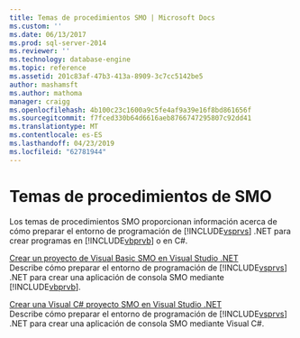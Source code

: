 ```yaml
---
title: Temas de procedimientos SMO | Microsoft Docs
ms.custom: ''
ms.date: 06/13/2017
ms.prod: sql-server-2014
ms.reviewer: ''
ms.technology: database-engine
ms.topic: reference
ms.assetid: 201c83af-47b3-413a-8909-3c7cc5142be5
author: mashamsft
ms.author: mathoma
manager: craigg
ms.openlocfilehash: 4b100c23c1600a9c5fe4af9a39e16f8bd861656f
ms.sourcegitcommit: f7fced330b64d6616aeb8766747295807c92dd41
ms.translationtype: MT
ms.contentlocale: es-ES
ms.lasthandoff: 04/23/2019
ms.locfileid: "62781944"
---
```

# <a name="smo-how-to-topics"></a>Temas de procedimientos de SMO
  Los temas de procedimientos SMO proporcionan información acerca de cómo preparar el entorno de programación de [!INCLUDE[vsprvs](../../includes/vsprvs-md.md)] .NET para crear programas en [!INCLUDE[vbprvb](../../includes/vbprvb-md.md)] o en C#.  
  
 [Crear un proyecto de Visual Basic SMO en Visual Studio .NET](../../../2014/database-engine/dev-guide/create-a-visual-basic-smo-project-in-visual-studio-net.md)  
 Describe cómo preparar el entorno de programación de [!INCLUDE[vsprvs](../../includes/vsprvs-md.md)] .NET para crear una aplicación de consola SMO mediante [!INCLUDE[vbprvb](../../includes/vbprvb-md.md)].  
  
 [Crear una Visual C&#35; proyecto SMO en Visual Studio .NET](../../relational-databases/server-management-objects-smo/how-to-create-a-visual-csharp-smo-project-in-visual-studio-net.md)  
 Describe cómo preparar el entorno de programación de [!INCLUDE[vsprvs](../../includes/vsprvs-md.md)] .NET para crear una aplicación de consola SMO mediante Visual C#.  
  
  
